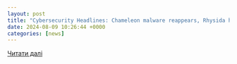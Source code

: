 ```yaml
---
layout: post
title: "Cybersecurity Headlines: Chameleon malware reappears, Rhysida hospital attack, Blacksuit’s $500m tally"
date: 2024-08-09 10:26:44 +0000
categories: [news]
---
```


[Читати далі](https://cisoseries.com/cybersecurity-headlines-chameleon-malware-reappears-rhysida-hospital-attack-blacksuits-500m-tally/)
